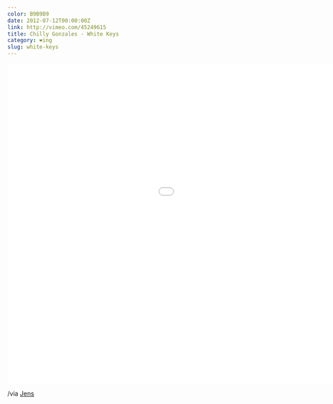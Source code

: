 ```yaml
---
color: B9B9B9
date: 2012-07-12T00:00:00Z
link: http://vimeo.com/45249615
title: Chilly Gonzales - White Keys
category: ❤ing
slug: white-keys
---
```


<div class="large embed video vimeo">
    <style type="text/css" scoped>
        .embed:after {
            padding-top: 56.25% !important;
        }
    </style>
    <iframe src="//player.vimeo.com/video/45249615?byline=0&amp;color=e9e9e9" width="1280" height="720" frameborder="0" title="WHITE KEYS from SOLO PIANO II" webkitallowfullscreen mozallowfullscreen allowfullscreen></iframe>
</div>

/via [Jens][jens]

[jens]: http://aneuu.com/
